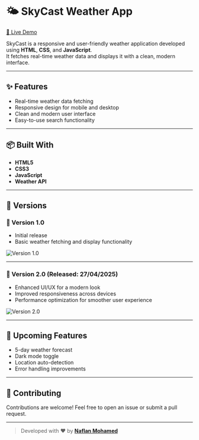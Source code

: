 # 🌤️ SkyCast Weather App

[🔗 Live Demo](https://naflanmohamed.github.io/SkyCast-Weather-App/)

SkyCast is a responsive and user-friendly weather application developed using **HTML**, **CSS**, and **JavaScript**.  
It fetches real-time weather data and displays it with a clean, modern interface.

---

## ✨ Features
- Real-time weather data fetching
- Responsive design for mobile and desktop
- Clean and modern user interface
- Easy-to-use search functionality

---

## 📦 Built With
- **HTML5**
- **CSS3**
- **JavaScript**
- **Weather API**

---

## 🚀 Versions

### 📌 Version 1.0
- Initial release
- Basic weather fetching and display functionality

![Version 1.0](https://github.com/naflanmohamed/SkyCast-Weather-App/assets/98531671/0b1fb0c4-d51c-43e7-b715-9650b68613a3)

---

### 📌 Version 2.0 (Released: 27/04/2025)
- Enhanced UI/UX for a modern look
- Improved responsiveness across devices
- Performance optimization for smoother user experience

![Version 2.0](https://github.com/user-attachments/assets/98e7a357-b443-45ef-b9d4-2b8449906e05)

---

## 📅 Upcoming Features
- 5-day weather forecast
- Dark mode toggle
- Location auto-detection
- Error handling improvements

---

## 🤝 Contributing
Contributions are welcome! Feel free to open an issue or submit a pull request.

---

> Developed with ❤️ by **[Naflan Mohamed](https://github.com/naflanmohamed)**

